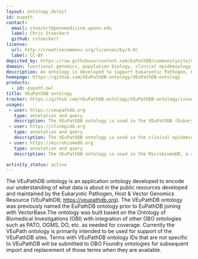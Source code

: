 ```yaml
---
layout: ontology_detail
id: eupath
contact:
  email: stoeckrt@pennmedicine.upenn.edu
  label: Chris Stoeckert
  github: cstoeckert
license:
  url: http://creativecommons.org/licenses/by/4.0/
  label: CC-BY
depicted_by: https://raw.githubusercontent.com/EuPathDB/communitysite/master/assets/images/VEuPathDB-logo-s.png
domain: functional genomics, population biology, clinical epidemiology, and microbiomes
description: An ontology is developed to support Eukaryotic Pathogen, Host & Vector Genomics Resource (VEuPathDB; https://veupathdb.org). 
homepage: https://github.com/VEuPathDB-ontology/VEuPathDB-ontology
products:
  - id: eupath.owl
title: VEuPathDB ontology
tracker: https://github.com/VEuPathDB-ontology/VEuPathDB-ontology/issues
usages:
 - user: https://veupathdb.org
   type: annotation and query
   description: The VEuPathDB ontology is used in the VEuPathDB (Eukaryotic Pathogen, Vector & Host Informatics Resources) covers both functional genomics and population biology.
 - user: https://clinepidb.org
   type: annotation and query
   description: The VEuPathDB ontology is used in the clinical epidemiology resources.
 - user: https://microbiomedb.org
   type: annotation and query
   description: The VEuPathDB ontology is used in the MicrobiomeDB, a systems biology platform for integrating, mining and analyzing microbiome experiments.

activity_status: active
---
```


The VEuPathDB ontology is an application ontology developed to encode our understanding of what data is about in the public resources developed and maintained by the Eukaryotic Pathogen, Host & Vector Genomics Resource (VEuPathDB; https://veupathdb.org). The VEuPathDB ontology was previously named the EuPathDB ontology prior to EuPathDB joining with VectorBase.The ontology was built based on the Ontology of Biomedical Investigations (OBI) with integration of other OBO ontologies such as PATO, OGMS, DO, etc. as needed for coverage. Currently the VEuPath ontology is primarily intended to be used for support of the VEuPathDB sites. Terms with VEuPathDB ontology IDs that are not specific to VEuPathDB will be submitted to OBO Foundry ontologies for subsequent import and replacement of those terms when they are available.

